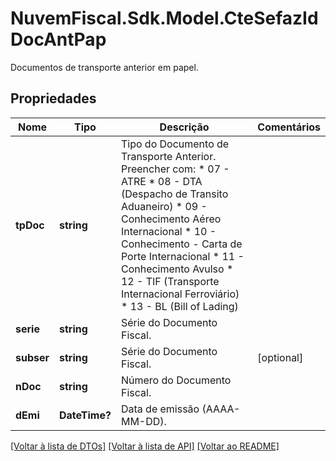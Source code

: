 # NuvemFiscal.Sdk.Model.CteSefazIdDocAntPap
Documentos de transporte anterior em papel.

## Propriedades

Nome | Tipo | Descrição | Comentários
------------ | ------------- | ------------- | -------------
**tpDoc** | **string** | Tipo do Documento de Transporte Anterior.  Preencher com:  * 07 - ATRE  * 08 - DTA (Despacho de Transito Aduaneiro)  * 09 - Conhecimento Aéreo Internacional  * 10 - Conhecimento - Carta de Porte Internacional  * 11 - Conhecimento Avulso  * 12 - TIF (Transporte Internacional Ferroviário)  * 13 - BL (Bill of Lading) | 
**serie** | **string** | Série do Documento Fiscal. | 
**subser** | **string** | Série do Documento Fiscal. | [optional] 
**nDoc** | **string** | Número do Documento Fiscal. | 
**dEmi** | **DateTime?** | Data de emissão (AAAA-MM-DD). | 

[[Voltar à lista de DTOs]](../README.md#documentation-for-models) [[Voltar à lista de API]](../README.md#documentation-for-api-endpoints) [[Voltar ao README]](../README.md)

